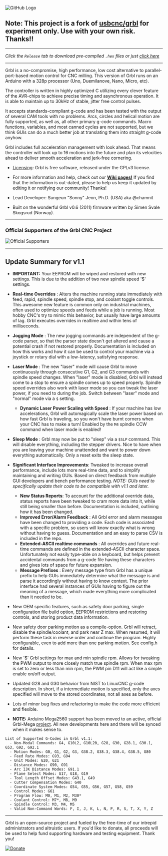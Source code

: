![GitHub Logo](https://github.com/gnea/gnea-Media/blob/master/Grbl%20Logo/Grbl%20Logo%20250px.png?raw=true)

## Note: This project is a fork of [usbcnc/grbl](https://github.com/usbcnc/grbl) for experiment only. Use with your own risk. Thanks!!

***
_Click the `Release` tab to download pre-compiled `.hex` files or just [click here](https://github.com/gnea/grbl/releases)_
***
Grbl is a no-compromise, high performance, low cost alternative to parallel-port-based motion control for CNC milling. This version of Grbl runs on an Arduino with a 328p processor (Uno, Duemilanove, Nano, Micro, etc).

The controller is written in highly optimized C utilizing every clever feature of the AVR-chips to achieve precise timing and asynchronous operation. It is able to maintain up to 30kHz of stable, jitter free control pulses.

It accepts standards-compliant g-code and has been tested with the output of several CAM tools with no problems. Arcs, circles and helical motion are fully supported, as well as, all other primary g-code commands. Macro functions, variables, and most canned cycles are not supported, but we think GUIs can do a much better job at translating them into straight g-code anyhow.

Grbl includes full acceleration management with look ahead. That means the controller will look up to 16 motions into the future and plan its velocities ahead to deliver smooth acceleration and jerk-free cornering.

* [Licensing](https://github.com/gnea/grbl/wiki/Licensing): Grbl is free software, released under the GPLv3 license.

* For more information and help, check out our **[Wiki pages!](https://github.com/gnea/grbl/wiki)** If you find that the information is out-dated, please to help us keep it updated by editing it or notifying our community! Thanks!

* Lead Developer: Sungeun "Sonny" Jeon, Ph.D. (USA) aka @chamnit

* Built on the wonderful Grbl v0.6 (2011) firmware written by Simen Svale Skogsrud (Norway).

***

### Official Supporters of the Grbl CNC Project
![Official Supporters](https://github.com/gnea/gnea-Media/blob/master/Contributors.png?raw=true)


***

## Update Summary for v1.1
- **IMPORTANT:** Your EEPROM will be wiped and restored with new settings. This is due to the addition of two new spindle speed '$' settings.

- **Real-time Overrides** : Alters the machine running state immediately with feed, rapid, spindle speed, spindle stop, and coolant toggle controls. This awesome new feature is common only on industrial machines, often used to optimize speeds and feeds while a job is running. Most hobby CNC's try to mimic this behavior, but usually have large amounts of lag. Grbl executes overrides in realtime and within tens of milliseconds.

- **Jogging Mode** : The new jogging commands are independent of the g-code parser, so that the parser state doesn't get altered and cause a potential crash if not restored properly. Documentation is included on how this works and how it can be used to control your machine via a joystick or rotary dial with a low-latency, satisfying response.

- **Laser Mode** : The new "laser" mode will cause Grbl to move continuously through consecutive G1, G2, and G3 commands with spindle speed changes. When "laser" mode is disabled, Grbl will instead come to a stop to ensure a spindle comes up to speed properly. Spindle speed overrides also work with laser mode so you can tweak the laser power, if you need to during the job. Switch between "laser" mode and "normal" mode via a `$` setting.

	- **Dynamic Laser Power Scaling with Speed** : If your machine has low accelerations, Grbl will automagically scale the laser power based on how fast Grbl is traveling, so you won't have burnt corners when your CNC has to make a turn! Enabled by the `M4` spindle CCW command when laser mode is enabled!

- **Sleep Mode** : Grbl may now be put to "sleep" via a `$SLP` command. This will disable everything, including the stepper drivers. Nice to have when you are leaving your machine unattended and want to power down everything automatically. Only a reset exits the sleep state.

- **Significant Interface Improvements**: Tweaked to increase overall performance, include lots more real-time data, and to simplify maintaining and writing GUIs. Based on direct feedback from multiple GUI developers and bench performance testing. _NOTE: GUIs need to specifically update their code to be compatible with v1.1 and later._

	- **New Status Reports**: To account for the additional override data, status reports have been tweaked to cram more data into it, while still being smaller than before. Documentation is included, outlining how it has been changed. 
	- **Improved Error/Alarm Feedback** : All Grbl error and alarm messages have been changed to providing a code. Each code is associated with a specific problem, so users will know exactly what is wrong without having to guess. Documentation and an easy to parse CSV is included in the repo.
	- **Extended-ASCII realtime commands** : All overrides and future real-time commands are defined in the extended-ASCII character space. Unfortunately not easily type-able on a keyboard, but helps prevent accidental commands from a g-code file having these characters and gives lots of space for future expansion.
	- **Message Prefixes** : Every message type from Grbl has a unique prefix to help GUIs immediately determine what the message is and parse it accordingly without having to know context. The prior interface had several instances of GUIs having to figure out the meaning of a message, which made everything more complicated than it needed to be.

- New OEM specific features, such as safety door parking, single configuration file build option, EEPROM restrictions and restoring controls, and storing product data information.
 
- New safety door parking motion as a compile-option. Grbl will retract, disable the spindle/coolant, and park near Z max. When resumed, it will perform these task in reverse order and continue the program. Highly configurable, even to add more than one parking motion. See config.h for details.

- New '$' Grbl settings for max and min spindle rpm. Allows for tweaking the PWM output to more closely match true spindle rpm. When max rpm is set to zero or less than min rpm, the PWM pin D11 will act like a simple enable on/off output.

- Updated G28 and G30 behavior from NIST to LinuxCNC g-code description. In short, if a intermediate motion is specified, only the axes specified will move to the stored coordinates, not all axes as before.

- Lots of minor bug fixes and refactoring to make the code more efficient and flexible.

- **NOTE:** Arduino Mega2560 support has been moved to an active, official Grbl-Mega [project](http://www.github.com/gnea/grbl-Mega/). All new developments here and there will be synced when it makes sense to.


```
List of Supported G-Codes in Grbl v1.1:
  - Non-Modal Commands: G4, G10L2, G10L20, G28, G30, G28.1, G30.1, G53, G92, G92.1
  - Motion Modes: G0, G1, G2, G3, G38.2, G38.3, G38.4, G38.5, G80
  - Feed Rate Modes: G93, G94
  - Unit Modes: G20, G21
  - Distance Modes: G90, G91
  - Arc IJK Distance Modes: G91.1
  - Plane Select Modes: G17, G18, G19
  - Tool Length Offset Modes: G43.1, G49
  - Cutter Compensation Modes: G40
  - Coordinate System Modes: G54, G55, G56, G57, G58, G59
  - Control Modes: G61
  - Program Flow: M0, M1, M2, M30*
  - Coolant Control: M7*, M8, M9
  - Spindle Control: M3, M4, M5
  - Valid Non-Command Words: F, I, J, K, L, N, P, R, S, T, X, Y, Z
```

-------------
Grbl is an open-source project and fueled by the free-time of our intrepid administrators and altruistic users. If you'd like to donate, all proceeds will be used to help fund supporting hardware and testing equipment. Thank you!

[![Donate](https://www.paypalobjects.com/en_US/i/btn/btn_donate_LG.gif)](https://www.paypal.com/cgi-bin/webscr?cmd=_s-xclick&hosted_button_id=CUGXJHXA36BYW)
